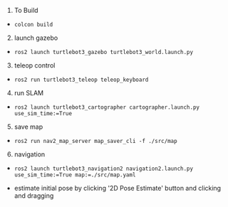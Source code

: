 1) To Build
* 
    ```
    colcon build
    ```

2) launch gazebo
* 
    ```
    ros2 launch turtlebot3_gazebo turtlebot3_world.launch.py
    ```

3) teleop control
* 
    ```
    ros2 run turtlebot3_teleop teleop_keyboard
    ```

4) run SLAM
* 
    ```
    ros2 launch turtlebot3_cartographer cartographer.launch.py use_sim_time:=True
    ```

5) save map
* 
    ```
    ros2 run nav2_map_server map_saver_cli -f ./src/map
    ```

6) navigation
* 
    ```
    ros2 launch turtlebot3_navigation2 navigation2.launch.py use_sim_time:=True map:=./src/map.yaml
    ```
* estimate initial pose by clicking '2D Pose Estimate' button and clicking and dragging
